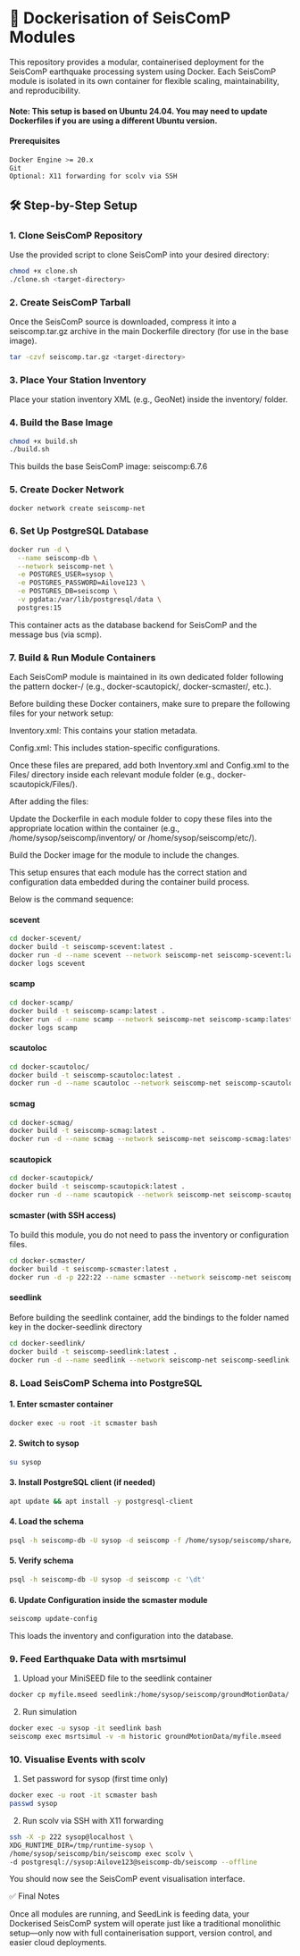 # 🐳 Dockerisation of SeisComP Modules

This repository provides a modular, containerised deployment for the SeisComP earthquake processing system using Docker. Each SeisComP module is isolated in its own container for flexible scaling, maintainability, and reproducibility.

#### Note: This setup is based on Ubuntu 24.04. You may need to update Dockerfiles if you are using a different Ubuntu version.

#### Prerequisites

```bash
Docker Engine >= 20.x
Git
Optional: X11 forwarding for scolv via SSH
```
## 🛠️ Step-by-Step Setup

### 1. Clone SeisComP Repository

Use the provided script to clone SeisComP into your desired directory:

```bash
chmod +x clone.sh
./clone.sh <target-directory>
```

### 2. Create SeisComP Tarball

Once the SeisComP source is downloaded, compress it into a seiscomp.tar.gz archive in the main Dockerfile directory (for use in the base image).
```bash
tar -czvf seiscomp.tar.gz <target-directory>
```
### 3. Place Your Station Inventory

Place your station inventory XML (e.g., GeoNet) inside the inventory/ folder.

### 4. Build the Base Image
```bash
chmod +x build.sh
./build.sh
```

This builds the base SeisComP image:
seiscomp:6.7.6

### 5. Create Docker Network
```bash
docker network create seiscomp-net
```

### 6. Set Up PostgreSQL Database
```bash
docker run -d \
  --name seiscomp-db \
  --network seiscomp-net \
  -e POSTGRES_USER=sysop \
  -e POSTGRES_PASSWORD=Ailove123 \
  -e POSTGRES_DB=seiscomp \
  -v pgdata:/var/lib/postgresql/data \
  postgres:15
```

This container acts as the database backend for SeisComP and the message bus (via scmp).
### 7. Build & Run Module Containers

Each SeisComP module is maintained in its own dedicated folder following the pattern docker-<module>/ (e.g., docker-scautopick/, docker-scmaster/, etc.).

Before building these Docker containers, make sure to prepare the following files for your network setup:

Inventory.xml: This contains your station metadata.

Config.xml: This includes station-specific configurations.

Once these files are prepared, add both Inventory.xml and Config.xml to the Files/ directory inside each relevant module folder (e.g., docker-scautopick/Files/).

After adding the files:

Update the Dockerfile in each module folder to copy these files into the appropriate location within the container (e.g., /home/sysop/seiscomp/inventory/ or /home/sysop/seiscomp/etc/).

Build the Docker image for the module to include the changes.

This setup ensures that each module has the correct station and configuration data embedded during the container build process.

Below is the command sequence: 

#### scevent
```bash
cd docker-scevent/
docker build -t seiscomp-scevent:latest .
docker run -d --name scevent --network seiscomp-net seiscomp-scevent:latest
docker logs scevent
```

#### scamp
```bash
cd docker-scamp/
docker build -t seiscomp-scamp:latest .
docker run -d --name scamp --network seiscomp-net seiscomp-scamp:latest
docker logs scamp
```


#### scautoloc
```bash
cd docker-scautoloc/
docker build -t seiscomp-scautoloc:latest .
docker run -d --name scautoloc --network seiscomp-net seiscomp-scautoloc:latest
```

#### scmag
```bash
cd docker-scmag/
docker build -t seiscomp-scmag:latest .
docker run -d --name scmag --network seiscomp-net seiscomp-scmag:latest
```

#### scautopick
```bash
cd docker-scautopick/
docker build -t seiscomp-scautopick:latest .
docker run -d --name scautopick --network seiscomp-net seiscomp-scautopick:latest
```

#### scmaster (with SSH access)
To build this module, you do not need to pass the inventory or configuration files.
```bash
cd docker-scmaster/
docker build -t seiscomp-scmaster:latest .
docker run -d -p 222:22 --name scmaster --network seiscomp-net seiscomp-scmaster:latest
```

#### seedlink
Before building the seedlink container, add the bindings to the folder named key in the docker-seedlink directory
```bash
cd docker-seedlink/
docker build -t seiscomp-seedlink:latest .
docker run -d --name seedlink --network seiscomp-net seiscomp-seedlink:latest
```

### 8. Load SeisComP Schema into PostgreSQL
#### 1. Enter scmaster container
```bash
docker exec -u root -it scmaster bash
```

#### 2. Switch to sysop
```bash
su sysop
```

#### 3. Install PostgreSQL client (if needed)
```bash
apt update && apt install -y postgresql-client
```

#### 4. Load the schema
```bash
psql -h seiscomp-db -U sysop -d seiscomp -f /home/sysop/seiscomp/share/db/postgres.sql
```

#### 5. Verify schema
```bash
psql -h seiscomp-db -U sysop -d seiscomp -c '\dt'
```

#### 6. Update Configuration inside the scmaster module
```bash
seiscomp update-config
```

This loads the inventory and configuration into the database.


### 9. Feed Earthquake Data with msrtsimul
1. Upload your MiniSEED file to the seedlink container
```bash
docker cp myfile.mseed seedlink:/home/sysop/seiscomp/groundMotionData/
```
2. Run simulation
```bash
docker exec -u sysop -it seedlink bash
seiscomp exec msrtsimul -v -m historic groundMotionData/myfile.mseed
```

### 10. Visualise Events with scolv
1. Set password for sysop (first time only)
```bash
docker exec -u root -it scmaster bash
passwd sysop
```
2. Run scolv via SSH with X11 forwarding
```bash
ssh -X -p 222 sysop@localhost \
XDG_RUNTIME_DIR=/tmp/runtime-sysop \
/home/sysop/seiscomp/bin/seiscomp exec scolv \
-d postgresql://sysop:Ailove123@seiscomp-db/seiscomp --offline
```

You should now see the SeisComP event visualisation interface.

✅ Final Notes

Once all modules are running, and SeedLink is feeding data, your Dockerised SeisComP system will operate just like a traditional monolithic setup—only now with full containerisation support, version control, and easier cloud deployments.
